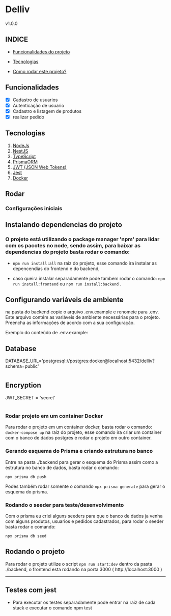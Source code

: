# Delliv


v1.0.0



## INDICE 

- <a href="#funcionalidades">Funcionalidades do projeto</a>

- <a href="#tecnologias">Tecnologias</a>

- <a href="#rodar">Como rodar este projeto?</a>


## Funcionalidades

- [x] Cadastro de usuarios
- [x] Autenticação de usuario
- [x] Cadastro e listagem de produtos
- [x] realizar pedido

## Tecnologias 
 
1. [NodeJs](https://nodejs.org/en)
2. [NestJS](https://nestjs.com/)
3. [TypeScript](https://www.typescriptlang.org/)
4. [PrismaORM](https://www.prisma.io/)
5. [JWT (JSON Web Tokens)](https://jwt.io/)
6. [Jest](https://jestjs.io/pt-BR/)
7. [Docker](https://www.docker.com)


## Rodar

### Configurações iniciais

## Instalando dependencias do projeto



### O projeto está utilizando o package manager 'npm' para lidar com os pacotes no node, sendo assim, para baixar as dependencias do projeto basta rodar o comando:



- `npm run install:all` na raiz do projeto, esse comando ira instalar as depencendias do frontend e do backend,

- caso queira instalar separadamente pode tambem rodar o comando: `npm run install:frontend`  ou `npm run install:backend` .

## Configurando variáveis de ambiente

na pasta do backend copie o arquivo .env.example e renomeie para .env. Este arquivo contém as variáveis de ambiente necessárias para o projeto. Preencha as informações de acordo com a sua configuração.

Exemplo do conteúdo de .env.example:



## Database
DATABASE_URL='postgresql://postgres:docker@localhost:5432/delliv?schema=public'

#

## Encryption
JWT_SECRET = 'secret'
#


### Rodar projeto em um container Docker

Para rodar o projeto em um container docker, basta rodar o comando: `docker-compose up` na raiz do projeto, esse comando ira criar um container com o banco de dados postgres e rodar o projeto em outro container.


### Gerando esquema do Prisma e criando estrutura no banco

Entre na pasta ./backend para gerar o esquema do Prisma assim como a estrutura no banco de dados, basta rodar o comando:

`npx prisma db push`


Podes também rodar somente o comando `npx prisma generate` para gerar o esquema do prisma.

### Rodando o seeder para teste/desenvolvimento

Com o prisma eu criei alguns seeders para que o banco de dados ja venha com alguns produtos, usuarios e pedidos cadastrados, para rodar o seeder basta rodar o comando:

`npx prisma db seed`

## Rodando o projeto

Para rodar o projeto utilize o script `npm run start:dev` dentro da pasta ./backend, o frontend esta rodando na porta 3000 ( http://localhost:3000 )

---

## Testes com jest

- Para executar os testes separadamente pode entrar na raiz de cada stack e executar o comando npm test 

 

